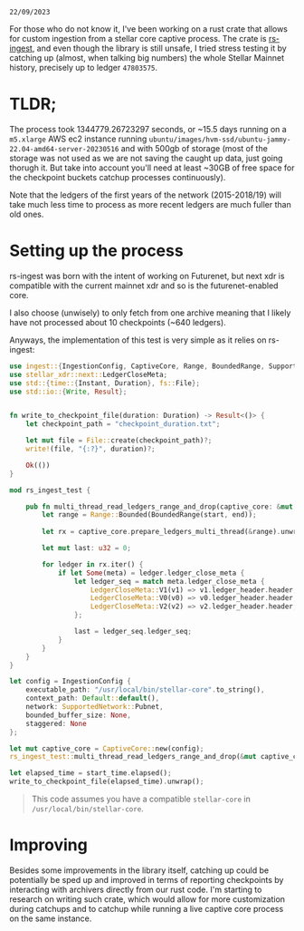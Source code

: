 `22/09/2023`

For those who do not know it, I've been working on a rust crate that allows for custom ingestion from a stellar core captive process. The crate is [rs-ingest](https://github.com/xycloo/rs-ingest), and even though the library is still unsafe, I tried stress testing it by catching up (almost, when talking big numbers) the whole Stellar Mainnet history, precisely up to ledger `47803575`. 

# TLDR;

The process took 1344779.26723297 seconds, or ~15.5 days running on a `m5.xlarge` AWS ec2 instance running `ubuntu/images/hvm-ssd/ubuntu-jammy-22.04-amd64-server-20230516` and with 500gb of storage (most of the storage was not used as we are not saving the caught up data, just going thorugh it. But take into account you'll need at least ~30GB of free space for the checkpoint buckets catchup processes continuously).

Note that the ledgers of the first years of the network (2015-2018/19) will take much less time to process as more recent ledgers are much fuller than old ones. 

# Setting up the process

rs-ingest was born with the intent of working on Futurenet, but next xdr is compatible with the current mainnet xdr and so is the futurenet-enabled core. 

I also choose (unwisely) to only fetch from one archive meaning that I likely have not processed about 10 checkpoints (~640 ledgers). 

Anyways, the implementation of this test is very simple as it relies on rs-ingest:

```rust
use ingest::{IngestionConfig, CaptiveCore, Range, BoundedRange, SupportedNetwork, BufReaderError};
use stellar_xdr::next::LedgerCloseMeta;
use std::{time::{Instant, Duration}, fs::File};
use std::io::{Write, Result};


fn write_to_checkpoint_file(duration: Duration) -> Result<()> {
    let checkpoint_path = "checkpoint_duration.txt";

    let mut file = File::create(checkpoint_path)?;
    write!(file, "{:?}", duration)?;

    Ok(())
}

mod rs_ingest_test {

    pub fn multi_thread_read_ledgers_range_and_drop(captive_core: &mut CaptiveCore, start: u32, end: u32) {
        let range = Range::Bounded(BoundedRange(start, end));
        
        let rx = captive_core.prepare_ledgers_multi_thread(&range).unwrap();

        let mut last: u32 = 0;

        for ledger in rx.iter() {
            if let Some(meta) = ledger.ledger_close_meta {
                let ledger_seq = match meta.ledger_close_meta {
                    LedgerCloseMeta::V1(v1) => v1.ledger_header.header,
                    LedgerCloseMeta::V0(v0) => v0.ledger_header.header,
                    LedgerCloseMeta::V2(v2) => v2.ledger_header.header,
                };

                last = ledger_seq.ledger_seq;
            }
        }
    }
}

let config = IngestionConfig {
    executable_path: "/usr/local/bin/stellar-core".to_string(),
    context_path: Default::default(),
    network: SupportedNetwork::Pubnet,
    bounded_buffer_size: None,
    staggered: None
};

let mut captive_core = CaptiveCore::new(config);
rs_ingest_test::multi_thread_read_ledgers_range_and_drop(&mut captive_core, start, end);

let elapsed_time = start_time.elapsed();
write_to_checkpoint_file(elapsed_time).unwrap();

```

> This code assumes you have a compatible `stellar-core` in `/usr/local/bin/stellar-core`.

# Improving

Besides some improvements in the library itself, catching up could be potentially be sped up and improved in terms of reporting checkpoints by interacting with archivers directly from our rust code. I'm starting to research on writing such crate, which would allow for more customization during catchups and to catchup while running a live captive core process on the same instance. 
